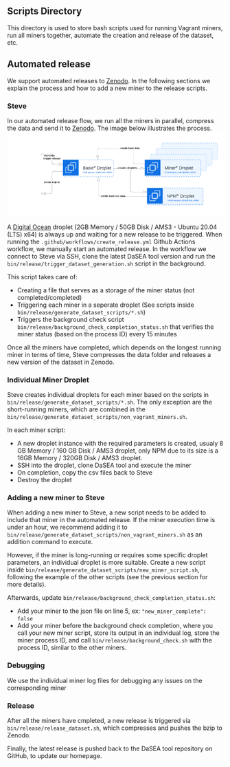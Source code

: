 ## Scripts Directory

This directory is used to store bash scripts used for running Vagrant miners, run all miners together, automate the creation and release of the dataset, etc.

## Automated release

We support automated releases to [Zenodo](https://zenodo.org/). In the following sections we explain the process and how to add a new miner to the release scripts.

### Steve

In our automated release flow, we run all the miners in parallel, compress the data and send it to [Zenodo](https://zenodo.org/). The image below illustrates the process.
![Steve](steve_diagram.png)

A [Digital Ocean](https://www.digitalocean.com/) droplet (2GB Memory / 50GB Disk / AMS3 - Ubuntu 20.04 (LTS) x64) is always up and waiting for a new release to be triggered. When running the `.github/workflows/create_release.yml` Github Actions workflow, we manually start an automated release. In the workflow we connect to Steve via SSH, clone the latest DaSEA tool version and run the `bin/release/trigger_dataset_generation.sh` script in the background.

This script takes care of:

- Creating a file that serves as a storage of the miner status (not completed/completed)
- Triggering each miner in a seperate droplet (See scripts inside `bin/release/generate_dataset_scripts/*.sh`)
- Triggers the background check script `bin/release/background_check_completion_status.sh` that verifies the miner status (based on the process ID) every 15 minutes

Once all the miners have completed, which depends on the longest running miner in terms of time, Steve compresses the data folder and releases a new version of the dataset in Zenodo.

### Individual Miner Droplet

Steve creates individual droplets for each miner based on the scripts in `bin/release/generate_dataset_scripts/*.sh`. The only exception are the short-running miners, which are combined in the `bin/release/generate_dataset_scripts/non_vagrant_miners.sh`.

In each miner script:

- A new droplet instance with the required parameters is created, usualy 8 GB Memory / 160 GB Disk / AMS3 droplet, only NPM due to its size is a 16GB Memory / 320GB Disk / AMS3 droplet.
- SSH into the droplet, clone DaSEA tool and execute the miner
- On completion, copy the csv files back to Steve
- Destroy the droplet

### Adding a new miner to Steve

When adding a new miner to Steve, a new script needs to be added to include that miner in the automated release. If the miner execution time is under an hour, we recommend adding it to `bin/release/generate_dataset_scripts/non_vagrant_miners.sh` as an addition command to execute.

However, if the miner is long-running or requires some specific droplet parameters, an individual droplet is more suitable. Create a new script inside `bin/release/generate_dataset_scripts/new_miner_script.sh`, following the example of the other scripts (see the previous section for more details).

Afterwards, update `bin/release/background_check_completion_status.sh`:

- Add your miner to the json file on line 5, ex: `"new_miner_complete": false`
- Add your miner before the background check completion, where you call your new miner script, store its output in an individual log, store the miner process ID, and call `bin/release/background_check.sh` with the process ID, similar to the other miners.

### Debugging

We use the individual miner log files for debugging any issues on the corresponding miner

### Release

After all the miners have cmpleted, a new release is triggered via `bin/release/release_dataset.sh`, which compresses and pushes the bzip to Zenodo.

Finally, the latest release is pushed back to the DaSEA tool repository on GitHub, to update our homepage.
